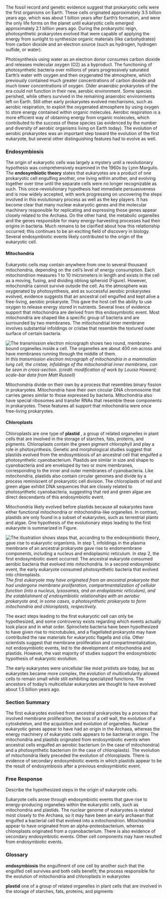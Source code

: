 The fossil record and genetic evidence suggest that prokaryotic cells were the first organisms on Earth. These cells originated approximately 3.5 billion years ago, which was about 1 billion years after Earth’s formation, and were the only life forms on the planet until eukaryotic cells emerged approximately 2.1 billion years ago. During the prokaryotic reign, photosynthetic prokaryotes evolved that were capable of applying the energy from sunlight to synthesize organic materials (like carbohydrates) from carbon dioxide and an electron source (such as hydrogen, hydrogen sulfide, or water).

Photosynthesis using water as an electron donor consumes carbon dioxide and releases molecular oxygen (O2) as a byproduct. The functioning of photosynthetic bacteria over millions of years progressively saturated Earth’s water with oxygen and then oxygenated the atmosphere, which previously contained much greater concentrations of carbon dioxide and much lower concentrations of oxygen. Older anaerobic prokaryotes of the era could not function in their new, aerobic environment. Some species perished, while others survived in the remaining anaerobic environments left on Earth. Still other early prokaryotes evolved mechanisms, such as aerobic respiration, to exploit the oxygenated atmosphere by using oxygen to store energy contained within organic molecules. Aerobic respiration is a more efficient way of obtaining energy from organic molecules, which contributed to the success of these species (as evidenced by the number and diversity of aerobic organisms living on Earth today). The evolution of aerobic prokaryotes was an important step toward the evolution of the first eukaryote, but several other distinguishing features had to evolve as well.

###  Endosymbiosis

The origin of eukaryotic cells was largely a mystery until a revolutionary hypothesis was comprehensively examined in the 1960s by Lynn Margulis. The **endosymbiotic theory** states that eukaryotes are a product of one prokaryotic cell engulfing another, one living within another, and evolving together over time until the separate cells were no longer recognizable as such. This once-revolutionary hypothesis had immediate persuasiveness and is now widely accepted, with work progressing on uncovering the steps involved in this evolutionary process as well as the key players. It has become clear that many nuclear eukaryotic genes and the molecular machinery responsible for replicating and expressing those genes appear closely related to the Archaea. On the other hand, the metabolic organelles and the genes responsible for many energy-harvesting processes had their origins in bacteria. Much remains to be clarified about how this relationship occurred; this continues to be an exciting field of discovery in biology. Several endosymbiotic events likely contributed to the origin of the eukaryotic cell.

#### Mitochondria

Eukaryotic cells may contain anywhere from one to several thousand mitochondria, depending on the cell’s level of energy consumption. Each mitochondrion measures 1 to 10 micrometers in length and exists in the cell as a moving, fusing, and dividing oblong spheroid (Figure). However, mitochondria cannot survive outside the cell. As the atmosphere was oxygenated by photosynthesis, and as successful aerobic prokaryotes evolved, evidence suggests that an ancestral cell engulfed and kept alive a free-living, aerobic prokaryote. This gave the host cell the ability to use oxygen to release energy stored in nutrients. Several lines of evidence support that mitochondria are derived from this endosymbiotic event. Most mitochondria are shaped like a specific group of bacteria and are surrounded by two membranes. The mitochondrial inner membrane involves substantial infoldings or cristae that resemble the textured outer surface of certain bacteria.

![The transmission electron micrograph shows two round, membrane-bound organelles inside a cell. The organelles are about 400 nm across and have membranes running through the middle of them.][1] _In this transmission electron micrograph of mitochondria in a mammalian lung cell, the cristae, infoldings of the mitochondrial inner membrane, can be seen in cross-section. (credit: modification of work by Louisa Howard; scale-bar data from Matt Russell)_

Mitochondria divide on their own by a process that resembles binary fission in prokaryotes. Mitochondria have their own circular DNA chromosome that carries genes similar to those expressed by bacteria. Mitochondria also have special ribosomes and transfer RNAs that resemble these components in prokaryotes. These features all support that mitochondria were once free-living prokaryotes.

#### Chloroplasts

Chloroplasts are one type of **plastid** , a group of related organelles in plant cells that are involved in the storage of starches, fats, proteins, and pigments. Chloroplasts contain the green pigment chlorophyll and play a role in photosynthesis. Genetic and morphological studies suggest that plastids evolved from the endosymbiosis of an ancestral cell that engulfed a photosynthetic cyanobacterium. Plastids are similar in size and shape to cyanobacteria and are enveloped by two or more membranes, corresponding to the inner and outer membranes of cyanobacteria. Like mitochondria, plastids also contain circular genomes and divide by a process reminiscent of prokaryotic cell division. The chloroplasts of red and green algae exhibit DNA sequences that are closely related to photosynthetic cyanobacteria, suggesting that red and green algae are direct descendants of this endosymbiotic event.

Mitochondria likely evolved before plastids because all eukaryotes have either functional mitochondria or mitochondria-like organelles. In contrast, plastids are only found in a subset of eukaryotes, such as terrestrial plants and algae. One hypothesis of the evolutionary steps leading to the first eukaryote is summarized in Figure.

![The illustration shows steps that, according to the endosymbiotic theory, gave rise to eukaryotic organisms. In step 1, infoldings in the plasma membrane of an ancestral prokaryote gave rise to endomembrane components, including a nucleus and endoplasmic reticulum. In step 2, the first endosymbiotic event occurred: The ancestral eukaryote consumed aerobic bacteria that evolved into mitochondria. In a second endosymbiotic event, the early eukaryote consumed photosynthetic bacteria that evolved into chloroplasts.][2] _The first eukaryote may have originated from an ancestral prokaryote that had undergone membrane proliferation, compartmentalization of cellular function (into a nucleus, lysosomes, and an endoplasmic reticulum), and the establishment of endosymbiotic relationships with an aerobic prokaryote and, in some cases, a photosynthetic prokaryote to form mitochondria and chloroplasts, respectively._

The exact steps leading to the first eukaryotic cell can only be hypothesized, and some controversy exists regarding which events actually took place and in what order. Spirochete bacteria have been hypothesized to have given rise to microtubules, and a flagellated prokaryote may have contributed the raw materials for eukaryotic flagella and cilia. Other scientists suggest that membrane proliferation and compartmentalization, not endosymbiotic events, led to the development of mitochondria and plastids. However, the vast majority of studies support the endosymbiotic hypothesis of eukaryotic evolution.

The early eukaryotes were unicellular like most protists are today, but as eukaryotes became more complex, the evolution of multicellularity allowed cells to remain small while still exhibiting specialized functions. The ancestors of today’s multicellular eukaryotes are thought to have evolved about 1.5 billion years ago.

### Section Summary

The first eukaryotes evolved from ancestral prokaryotes by a process that involved membrane proliferation, the loss of a cell wall, the evolution of a cytoskeleton, and the acquisition and evolution of organelles. Nuclear eukaryotic genes appear to have had an origin in the Archaea, whereas the energy machinery of eukaryotic cells appears to be bacterial in origin. The mitochondria and plastids originated from endosymbiotic events when ancestral cells engulfed an aerobic bacterium (in the case of mitochondria) and a photosynthetic bacterium (in the case of chloroplasts). The evolution of mitochondria likely preceded the evolution of chloroplasts. There is evidence of secondary endosymbiotic events in which plastids appear to be the result of endosymbiosis after a previous endosymbiotic event.

### Free Response

Describe the hypothesized steps in the origin of eukaryote cells.

Eukaryote cells arose through endosymbiotic events that gave rise to energy-producing organelles within the eukaryotic cells, such as mitochondria and plastids. The nuclear genome of eukaryotes is related most closely to the Archaea, so it may have been an early archaean that engulfed a bacterial cell that evolved into a mitochondrion. Mitochondria appear to have originated from an alpha-proteobacterium, whereas chloroplasts originated from a cyanobacterium. There is also evidence of secondary endosymbiotic events. Other cell components may have resulted from endosymbiotic events.

### Glossary

**endosymbiosis** the engulfment of one cell by another such that the engulfed cell survives and both cells benefit; the process responsible for the evolution of mitochondria and chloroplasts in eukaryotes

**plastid** one of a group of related organelles in plant cells that are involved in the storage of starches, fats, proteins, and pigments

   [1]: https://cnx.org/resources/9c20740e130b6cc69cbf0163a4f452b413427dad/Figure_13_02_01.jpg
   [2]: https://cnx.org/resources/a8a622a79987bbf1c20ef8882c6c2417a8db70e7/Figure_13_02_02.jpg

